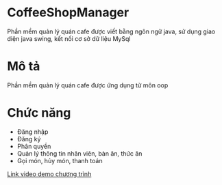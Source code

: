 # CoffeeShopManager
Phần mềm quản lý quán cafe được viết bằng ngôn ngữ java, sử dụng giao diện java swing, kết nối cơ sở dữ liệu MySql

# Mô tả
Phần mềm quản lý quán cafe được ứng dụng từ môn oop

# Chức năng
- Đăng nhập
- Đăng ký
- Phân quyền
- Quản lý thông tin nhân viên, bàn ăn, thức ăn
- Gọi món, hủy món, thanh toán

[Link video demo chương trình](https://youtu.be/1bdYg4hTT2s)
